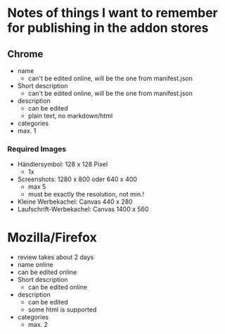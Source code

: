 # Notes of things I want to remember for publishing in the addon stores

## Chrome

- name
    - can't be edited online, will be the one from manifest.json
- Short description
    - can't be edited online, will be the one from manifest.json
- description
    - can be edited
    - plain text, no markdown/html
- categories
- max. 1

### Required Images

- Händlersymbol: 128 x 128 Pixel
    - 1x
- Screenshots: 1280 x 800 oder 640 x 400
    - max 5
    - must be exactly the resolution, not min.!
- Kleine Werbekachel: Canvas 440 x 280
- Laufschrift-Werbekachel: Canvas 1400 x 560

# Mozilla/Firefox

- review takes about 2 days
- name online
- can be edited online
- Short description
    - can be edited online
- description
    - can be edited
    - some html is supported
- categories
    - max. 2
